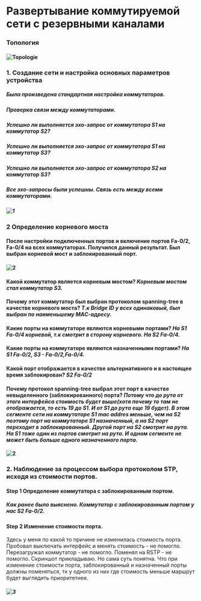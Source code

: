 # Развертывание коммутируемой сети с резервными каналами
### Топология
#### ![Topologie](https://user-images.githubusercontent.com/99610266/166811466-6b24a6a6-4188-4669-8ae1-bd3bf489c79e.png)
### 1.	Создание сети и настройка основных параметров устройства
##### Была произведена стандартная настройка коммутаторов.
##### Проверка связи между коммутаторами.
##### Успешно ли выполняется эхо-запрос от коммутатора S1 на коммутатор S2?	
##### Успешно ли выполняется эхо-запрос от коммутатора S1 на коммутатор S3?	
##### Успешно ли выполняется эхо-запрос от коммутатора S2 на коммутатор S3?
##### Все эхо-запросы были успешны. Связь есть между всеми коммутаторами.
##### ![1](https://user-images.githubusercontent.com/99610266/166812190-3cd9e8bc-4413-4d95-8cb6-00d2ca417aa2.png)
### 2	Определение корневого моста
#### После настройки подключенных портов и включение портов Fa-0/2, Fa-0/4 на всех коммутаторах. Получился данный результат. Был выбран корневой мост и заблокированный порт.
#### ![2](https://user-images.githubusercontent.com/99610266/166817702-bdb097e9-0750-47f6-850a-04714a2591d6.png)
#### Какой коммутатор является корневым мостом? *Корневым мостом стал коммутатор S3.*
#### Почему этот коммутатор был выбран протоколом spanning-tree в качестве корневого моста? *Т.к Bridge ID у всех одинаковый, был выбран по наименьшему МАС-адресу.*
#### Какие порты на коммутаторе являются корневыми портами? *На S1 Fa-0/4 корневой, т.к смотрит в сторону корневого. На S2 Fa-0/4.* 
#### Какие порты на коммутаторе являются назначенными портами? *На S1 Fa-0/2, S3 - Fa-0/2,Fa-0/4.*
#### Какой порт отображается в качестве альтернативного и в настоящее время заблокирован? *S2 Fa-0/2*
#### Почему протокол spanning-tree выбрал этот порт в качестве невыделенного (заблокированного) порта? *Потому что до рута от этого интерфейса стоимость будет выше(хотя почему то там не отображается, то есть 19 до S1. И от S1 до рута еще 19 будет). В этом сегменте сети на коммутаторе S1 mac addres меньше, чем на S2 поэтому порт на коммутаторе S1 назначенный, а на S2 порт переходит в заблокированный. Другой порт на S2 смотрит на рута. На S1 тоже один из портов смотрит на рута. И одном сегменте не может быть больше одного назначенного порта.*
#### ![2](https://user-images.githubusercontent.com/99610266/167296385-ca3d4878-e5ba-413a-8173-61034faf6630.png)
### 2. Наблюдение за процессом выбора протоколом STP, исходя из стоимости портов.
#### Step 1 Определение коммутатора с заблокированным портом.
##### Как ранее было выяснено. Коммутатор с заблокированным портом у нас S2 Fa-0/2.
#### Step 2 Изменение стоимости порта.
Здесь у меня по какой то причине не изменилась стоимость порта. Пробовал выключать интерфейс и менять стоимость - не помогло. Перезагружал коммутатор - не помогло.
Поменял на RSTP - не помогло. Скриншот прикладываю. Но сама суть понятна. Что при изменение стоимости порта, заблокированный и назначенный порты должны поменяться, тк у одного из них где стоимость меньше маршрут будет выглядить приоритетнее.
##### ![3](https://user-images.githubusercontent.com/99610266/167298964-2e760053-9041-4224-aa1c-72045a2bb7a5.png)

